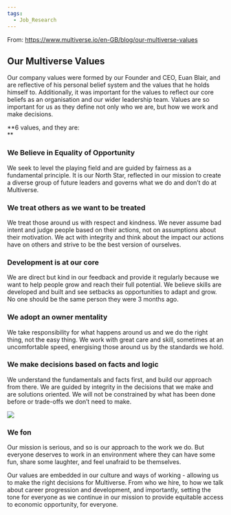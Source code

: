 ```yaml
---
tags:
  - Job_Research
---
```

From: https://www.multiverse.io/en-GB/blog/our-multiverse-values
## Our Multiverse Values
Our company values were formed by our Founder and CEO, Euan Blair, and are reflective of his personal belief system and the values that he holds himself to. Additionally, it was important for the values to reflect our core beliefs as an organisation and our wider leadership team. Values are so important for us as they define not only who we are, but how we work and make decisions.

**6 values, and they are:  
**

### We Believe in Equality of Opportunity
We seek to level the playing field and are guided by fairness as a fundamental principle. It is our North Star, reflected in our mission to create a diverse group of future leaders and governs what we do and don’t do at Multiverse.

### We treat others as we want to be treated
We treat those around us with respect and kindness. We never assume bad intent and judge people based on their actions, not on assumptions about their motivation. We act with integrity and think about the impact our actions have on others and strive to be the best version of ourselves.

### Development is at our core
We are direct but kind in our feedback and provide it regularly because we want to help people grow and reach their full potential. We believe skills are developed and built and see setbacks as opportunities to adapt and grow. No one should be the same person they were 3 months ago.

### We adopt an owner mentality
We take responsibility for what happens around us and we do the right thing, not the easy thing. We work with great care and skill, sometimes at an uncomfortable speed, energising those around us by the standards we hold.  

### We make decisions based on facts and logic
We understand the fundamentals and facts first, and build our approach from there. We are guided by integrity in the decisions that we make and are solutions oriented. We will not be constrained by what has been done before or trade-offs we don’t need to make.  

![](https://cdn.sanity.io/images/6y1mknvo/prod-20240319/5891e1bab3477f42d5175ac4c46af2b223d0099e-1440x275.png?w=2560&q=75&fit=clip&auto=format)
### We fon
Our mission is serious, and so is our approach to the work we do. But everyone deserves to work in an environment where they can have some fun, share some laughter, and feel unafraid to be themselves.

Our values are embedded in our culture and ways of working - allowing us to make the right decisions for Multiverse. From who we hire, to how we talk about career progression and development, and importantly, setting the tone for everyone as we continue in our mission to provide equitable access to economic opportunity, for everyone.